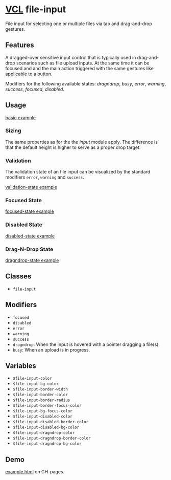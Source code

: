 # [VCL](https://vcl.github.io/) file-input

File input for selecting one or multiple files via tap and drag-and-drop
gestures.

## Features

A dragged-over sensitive input control that is typically used in drag-and-drop
scenarios such as file upload inputs. At the same time it can be focused
and and the main action triggered with the same gestures like applicable to
 a button.

Modifiers for the following available states:
_dragndrop_, _busy_, _error_, _warning_, _success_, _focused_, _disabled_.

## Usage

[basic example](/demo/example-basic.html)

### Sizing

The same properties as for the the _input_ module apply. The difference is that
the default height is higher to serve as a proper drop target.

### Validation

The validation state of an file input can be visualized by the standard modifiers
`error`, `warning` and `success`.

[validation-state example](/demo/example-validation-state.html)

### Focused State

[focused-state example](/demo/example-focused-state.html)

### Disabled State

[disabled-state example](/demo/example-disabled-state.html)

### Drag-N-Drop State

[dragndrop-state example](/demo/example-dragndrop-state.html)

## Classes

- `file-input`

## Modifiers

- `focused`
- `disabled`
- `error`
- `warning`
- `success`
- `dragndrop`: When the input is hovered with a pointer dragging a file(s).
- `busy`: When an upload is in progress.

## Variables

- `$file-input-color`
- `$file-input-bg-color`
- `$file-input-border-width`
- `$file-input-border-color`
- `$file-input-border-radius`
- `$file-input-border-focus-color`
- `$file-input-bg-focus-color`
- `$file-input-disabled-color`
- `$file-input-disabled-border-color`
- `$file-input-disabled-bg-color`
- `$file-input-dragndrop-color`
- `$file-input-dragndrop-border-color`
- `$file-input-dragndrop-bg-color`

## Demo

[example.html](/demo/example.html) on GH-pages.
